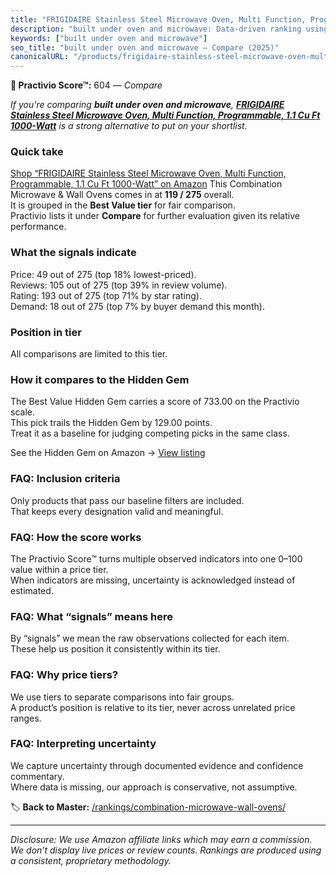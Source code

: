 ```yaml
---
title: "FRIGIDAIRE Stainless Steel Microwave Oven, Multi Function, Programmable, 1.1 Cu Ft 1000-Watt"
description: "built under oven and microwave: Data-driven ranking using the Practivio Score™. Positioned by quality, value, demand, findability, momentum."
keywords: ["built under oven and microwave"]
seo_title: "built under oven and microwave — Compare (2025)"
canonicalURL: "/products/frigidaire-stainless-steel-microwave-oven-multi-function-programmable-11-cu-ft-1000-watt-B0D54RB8KW/"
---
```


**🛒 Practivio Score™:** 604 — _Compare_


*If you're comparing **built under oven and microwave**, **[FRIGIDAIRE Stainless Steel Microwave Oven, Multi Function, Programmable, 1.1 Cu Ft 1000-Watt](https://www.amazon.com/dp/B0D54RB8KW?tag=practivio-20)** is a strong alternative to put on your shortlist.*
### Quick take
[Shop “FRIGIDAIRE Stainless Steel Microwave Oven, Multi Function, Programmable, 1.1 Cu Ft 1000-Watt” on Amazon](https://www.amazon.com/dp/B0D54RB8KW?tag=practivio-20)
This Combination Microwave & Wall Ovens comes in at **119 / 275** overall.  
It is grouped in the **Best Value tier** for fair comparison.  
Practivio lists it under **Compare** for further evaluation given its relative performance.

### What the signals indicate
Price: 49 out of 275 (top 18% lowest-priced).  
Reviews: 105 out of 275 (top 39% in review volume).  
Rating: 193 out of 275 (top 71% by star rating).  
Demand: 18 out of 275 (top 7% by buyer demand this month).

### Position in tier
All comparisons are limited to this tier.

### How it compares to the Hidden Gem
The Best Value Hidden Gem carries a score of 733.00 on the Practivio scale.  
This pick trails the Hidden Gem by 129.00 points.  
Treat it as a baseline for judging competing picks in the same class.  

See the Hidden Gem on Amazon → [View listing](https://www.amazon.com/dp/B0DY11H2PJ?tag=practivio-20)

### FAQ: Inclusion criteria
Only products that pass our baseline filters are included.  
That keeps every designation valid and meaningful.

### FAQ: How the score works
The Practivio Score™ turns multiple observed indicators into one 0–100 value within a price tier.  
When indicators are missing, uncertainty is acknowledged instead of estimated.

### FAQ: What “signals” means here
By “signals” we mean the raw observations collected for each item.  
These help us position it consistently within its tier.

### FAQ: Why price tiers?
We use tiers to separate comparisons into fair groups.  
A product’s position is relative to its tier, never across unrelated price ranges.

### FAQ: Interpreting uncertainty
We capture uncertainty through documented evidence and confidence commentary.  
Where data is missing, our approach is conservative, not assumptive.

<!-- Missing template for Compare/CompareWithinPriceClass -->


🏷️ **Back to Master:** [/rankings/combination-microwave-wall-ovens/](/rankings/combination-microwave-wall-ovens/)

---
_Disclosure: We use Amazon affiliate links which may earn a commission. We don’t display live prices or review counts. Rankings are produced using a consistent, proprietary methodology._
